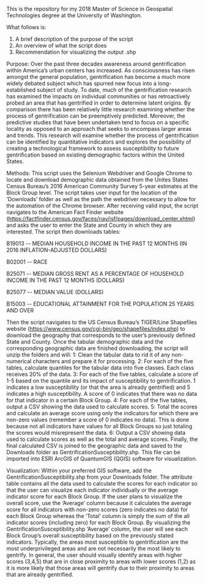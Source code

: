 This is the repository for my 2018 Master of Science in Geospatial Technologies degree at the University of Washington.

What follows is:
1)	A brief description of the purpose of the script
2)	An overview of what the script does
3)	Recommendation for visualizing the output .shp

Purpose:
Over the past three decades awareness around gentrification within America’s urban centers has increased. As consciousness has risen amongst the general population, gentrification has become a much more widely debated subject which has spurred new focus into a long-established subject of study. To date, much of the gentrification research has examined the impacts on individual communities or has retroactively probed an area that has gentrified in order to determine latent origins. By comparison there has been relatively little research examining whether the process of gentrification can be preemptively predicted. Moreover, the predictive studies that have been undertaken tend to focus on a specific locality as opposed to an approach that seeks to encompass larger areas and trends. This research will examine whether the process of gentrification can be identified by quantitative indicators and explores the possibility of creating a technological framework to assess susceptibility to future gentrification based on existing demographic factors within the United States.

Methods:
This script uses the Selenium Webdriver and Google Chrome to locate and download demographic data obtained from the Unites States Census Bureau’s 2016 American Community Survey 5-year estimates at the Block Group level. The script takes user input for the location of the ‘Downloads’ folder as well as the path the webdriver necessary to allow for the automation of the Chrome browser. After receiving valid input, the script navigates to the American Fact Finder website (https://factfinder.census.gov/faces/nav/jsf/pages/download_center.xhtml) and asks the user to enter the State and County in which they are interested. The script then downloads tables: 

B19013 -- MEDIAN HOUSEHOLD INCOME IN THE PAST 12 MONTHS (IN 2016 INFLATION-ADJUSTED DOLLARS)

B02001 -- RACE

B25071 -- MEDIAN GROSS RENT AS A PERCENTAGE OF HOUSEHOLD INCOME IN THE PAST 12 MONTHS (DOLLARS)

B25077 -- MEDIAN VALUE (DOLLARS)

B15003 -- EDUCATIONAL ATTAINMENT FOR THE POPULATION 25 YEARS AND OVER

Then the script navigates to the US Census Bureau’s TIGER/Line Shapefiles website (https://www.census.gov/cgi-bin/geo/shapefiles/index.php) to download the geography that corresponds to the user’s previously defined State and County.
Once the tabular demographic data and the corresponding geographic data are finished downloading, the script will unzip the folders and will:
1: Clean the tabular data to rid it of any non-numerical characters and prepare it for processing.
2: For each of the five tables, calculate quantiles for the tabular data into five classes. Each class receives 20% of the data.
3: For each of the five tables, calculate a score of 1-5 based on the quantile and its impact of susceptibility to gentrification. 1 indicates a low susceptibility (or that the area is already gentrified) and 5 indicates a high susceptibility. A score of 0 indicates that there was no data for that indicator in a certain Block Group.
4: For each of the five tables, output a CSV showing the data used to calculate scores.
5: Total the scores and calculate an average score using only the indicators for which there are non-zero values (remember a score of 0 indicates no data). This is done because not all indicators have values for all Block Groups so just totaling the scores would misrepresent the data.
6: Output a CSV showing data used to calculate scores as well as the total and average scores.
Finally, the final calculated CSV is joined to the geographic data and saved to the Downloads folder as GentrificationSusceptibility.shp. This file can be imported into ESRI ArcGIS of QuantumGIS (QGIS) software for visualization.

Visualization:
Within your preferred GIS software, add the GentrificationSusceptibility.shp from your Downloads folder. The attribute table contains all the data used to calculate the scores for each indicator so that the user can visualize each indicator individually or the average indicator score for each Block Group. If the user plans to visualize the overall score, use the ‘Average’ column because it calculates the average score for all indicators with non-zero scores (zero indicates no data) for each Block Group whereas the ‘Total’ column is simply the sum of the all indicator scores (including zero) for each Block Group.
By visualizing the GentrificationSusceptibility.shp ‘Average’ column, the user will see each Block Group’s overall susceptibility based on the previously stated indicators. Typically, the areas most susceptible to gentrification are the most underprivileged areas and are not necessarily the most likely to gentrify. In general, the user should visually identify areas with higher scores (3,4,5) that are in close proximity to areas with lower scores (1,2) as it is more likely that those areas will gentrify due to their proximity to areas that are already gentrified.
